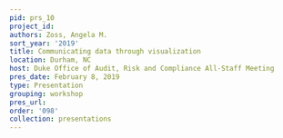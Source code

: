 ```yaml
---
pid: prs_10
project_id: 
authors: Zoss, Angela M.
sort_year: '2019'
title: Communicating data through visualization
location: Durham, NC
host: Duke Office of Audit, Risk and Compliance All-Staff Meeting
pres_date: February 8, 2019
type: Presentation
grouping: workshop
pres_url: 
order: '098'
collection: presentations
---
```

